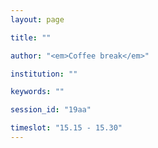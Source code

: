```yaml
---
layout: page

title: ""

author: "<em>Coffee break</em>"

institution: ""

keywords: ""

session_id: "19aa"

timeslot: "15.15 - 15.30"
---
```

